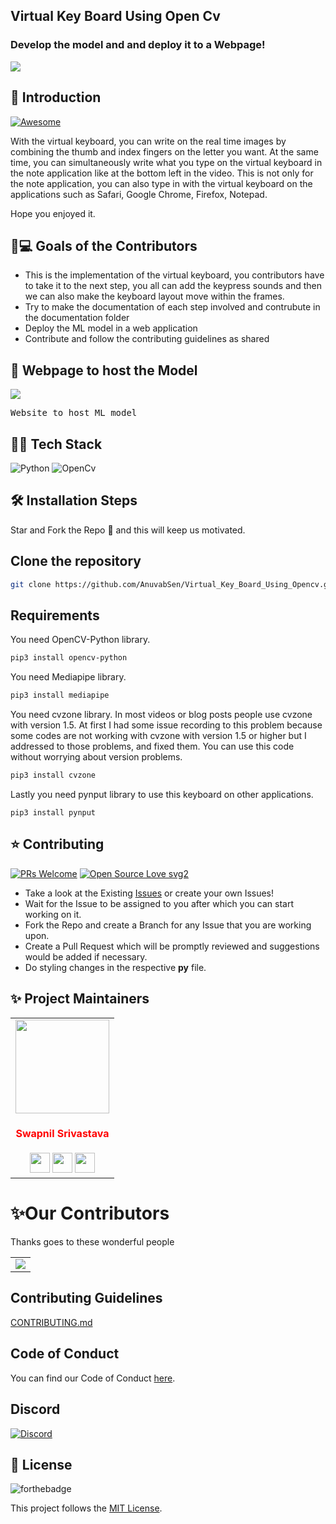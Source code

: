 ## Virtual Key Board Using Open Cv
### Develop the model and and deploy it to a Webpage!

<img src="https://user-images.githubusercontent.com/86418113/144640739-e84b4986-6872-463e-a853-32ab5d2d7bc8.jpg">

## 📌 Introduction

[![Awesome](https://awesome.re/badge.svg)]()

With the virtual keyboard, you can write on the real time images by combining the thumb and index fingers on the letter you want. At the same time, you can simultaneously write what you type on the virtual keyboard in the note application like at the bottom left in the video. This is not only for the note application, you can also type in with the virtual keyboard on the applications such as Safari, Google Chrome, Firefox, Notepad.

Hope you enjoyed it.

## 👨💻 Goals of the Contributors


- This is the implementation of the virtual keyboard, you contributors have to take it to the next step, you all can add the keypress sounds and then we can also make the keyboard layout move within the frames.
- Try to make the documentation of each step involved and contrubute in the documentation folder
- Deploy the ML model in a web application
- Contribute and follow the contributing guidelines as shared

##  🚀 Webpage to host the Model
<img src="https://img.shields.io/badge/website-up-greene" />
<pre><center><a href=""><b></b></a></center>Website to host ML model</pre>

## 👨‍💻 Tech Stack
![Python](https://img.shields.io/badge/python-%2320232a.svg?style=for-the-badge&logo=python&logoColor=%2361DAFB)
![OpenCv](https://img.shields.io/badge/OpenCv-blue.svg?style=for-the-badge&logo=OpenCv&logoColor=white)

## 🛠️ Installation Steps
Star and Fork the Repo 🌟 and this will keep us motivated.

## Clone the repository

```bash
git clone https://github.com/AnuvabSen/Virtual_Key_Board_Using_Opencv.git
```

## Requirements

You need OpenCV-Python library.
```bash
pip3 install opencv-python
```
You need Mediapipe library.
```bash
pip3 install mediapipe
```
You need cvzone library. In most videos or blog posts people use cvzone with version 1.5. At first I had some issue recording to this problem because some codes are not working with cvzone with version 1.5 or higher but I addressed to those problems, and fixed them. You can use this code without worrying about version problems.
```bash
pip3 install cvzone
```
Lastly you need pynput library to use this keyboard on other applications.
```bach
pip3 install pynput
```

## ⭐ Contributing
[![PRs Welcome](https://img.shields.io/badge/PRs-welcome-brightgreen.svg?style=flat-square)](http://makeapullrequest.com)
[![Open Source Love svg2](https://badges.frapsoft.com/os/v2/open-source.svg?v=103)](https://github.com/ellerbrock/open-source-badges/)

- Take a look at the Existing [Issues](https://github.com/AnuvabSen/Virtual_Key_Board_Using_Opencv/issues) or create your own Issues!
- Wait for the Issue to be assigned to you after which you can start working on it.
- Fork the Repo and create a Branch for any Issue that you are working upon.
- Create a Pull Request which will be promptly reviewed and suggestions would be added if necessary.
- Do styling changes in the respective **py** file.


## ✨ Project Maintainers

<table>
<tr>
<td align="center"><a href="https://github.com/AnuvabSen"><img src="https://avatars.githubusercontent.com/u/86418113?s=400&u=51dac1b9e9c7eeced7d505a54f1241f6aa885419&v=4" width=150px height=150px /></a></br> <h4 style="color:red;">Swapnil Srivastava</h4>
<a href="https://github.com/AnuvabSen"><img src="https://img.icons8.com/fluency/50/000000/link.png" width="32px" height="32px"></a>
<a href="https://www.linkedin.com/in/anuvab-sen/"><img src="https://img.icons8.com/fluency/50/000000/linkedin.png" width="32px" height="32px"></a>
<a href="https://twitter.com/Caroline_TClara"><img src="https://img.icons8.com/color/48/000000/twitter.png" width="32px" height="32px"></a></td>
</table>

# ✨Our Contributors

Thanks goes to these wonderful people

<!-- ALL-CONTRIBUTORS-LIST:START - Do not remove or modify this section -->
<table>
	<tr>
		<td>
      <a href="https://github.com/AnuvabSen/Virtual_Key_Board_Using_Opencv/graphs/contributors">
        <img src="https://contrib.rocks/image?repo=AnuvabSen/Virtual_Key_Board_Using_Opencv" />
      </a>
		</td>
	</tr>
</table>

## Contributing Guidelines

[CONTRIBUTING.md](/CONTRIBUTING.md)

## Code of Conduct

You can find our Code of Conduct [here](/CODE_OF_CONDUCT.md).

## Discord

[![Discord](https://img.shields.io/discord/829038891611717753?color=7389DA&label=Discord&logo=Discord&logoColor=FFF&style=for-the-badge)]()


## 📃 License

![forthebadge](https://forthebadge.com/images/badges/built-with-love.svg)

This project follows the [MIT License](/LICENSE).
